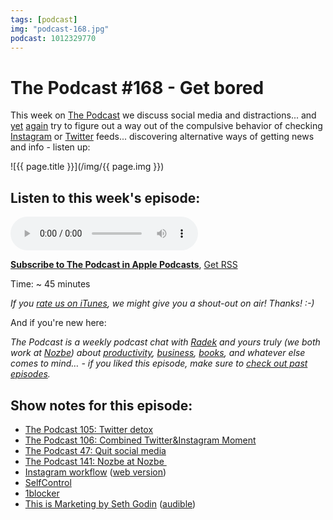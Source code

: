 ```yaml
---
tags: [podcast]
img: "podcast-168.jpg"
podcast: 1012329770
---
```


# The Podcast #168 - Get bored

This week on [The Podcast][p] we discuss social media and distractions... and [yet](/podcast-105/) [again](/podcast-106/) try to figure out a way out of the compulsive behavior of checking [Instagram](https://instagram.com/michaelsliwinski) or [Twitter](https://twitter.com/MSliwinski) feeds... discovering alternative ways of getting news and info - listen up:

<!--More-->

![{{ page.title }}](/img/{{ page.img }})

## Listen to this week's episode:

<audio controls>
<source src="https://files.nozbe.com/podcast/168.mp3" type="audio/mpeg">
</audio>

**[Subscribe to The Podcast in Apple Podcasts][i]**, [Get RSS][rss]

Time: ~ 45 minutes

*If you [rate us on iTunes][i], we might give you a shout-out on air! Thanks! :-)*

And if you're new here:

*The Podcast is a weekly podcast chat with [Radek][r] and yours truly (we both work at [Nozbe][n]) about [productivity](/productivity), [business](/business), [books](/books), and whatever else comes to mind… - if you liked this episode, make sure to [check out past episodes](/podcast).*

## Show notes for this episode:

  * [The Podcast 105: Twitter detox](/podcast-105)
  * [The Podcast 106: Combined Twitter&Instagram Moment](/podcast-106)
  * [The Podcast 47: Quit social media](/podcast-47)
  * [The Podcast 141: Nozbe at Nozbe ](/podcast-141)
  * [Instagram workflow](https://workflow.is/workflows/b0a79219594c468ea7537cf18f2572cf) ([web version](http://radex.io/instagram.html))
  * [SelfControl](https://selfcontrolapp.com/)
  * [1blocker](https://1blocker.com/)
  * [This is Marketing by Seth Godin](https://www.amazon.com/This-Marketing-Cant-Until-Learn/dp/0525540830/) ([audible](https://www.audible.com/pd/This-Is-Marketing-Audiobook/B07DKSPL43))

[y]: https://michael.gratis/thepodcastyt
[rss]: https://thepodcast.fm/episodes?format=RSS
[e]: /podcast-168

[p]: /podcast
[n]: https://nozbe.com/?a=mike
[r]: https://michael.gratis/radex
[i]: https://michael.gratis/thepodcast
[o]: https://michael.gratis/ipadonly

